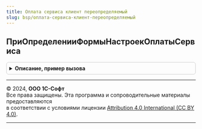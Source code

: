 ```yaml
---
title: Оплата сервиса клиент переопределяемый
slug: bsp/оплата-сервиса-клиент-переопределяемый
---
```



## ПриОпределенииФормыНастроекОплатыСервиса
<details style="margin: 1em 0; padding: 0.5em; border: 1px solid #ccc; border-radius: 6px;">

<summary style="font-weight: bold; cursor: pointer;">Описание, пример вызова</summary>

```bsl

// Вызывается перед открытием формы настроек оплаты сервиса.
// Позволяет переопределить имя открываемой формы.
// @skip-check module-empty-method
//
Процедура ПриОпределенииФормыНастроекОплатыСервиса(ИмяФормы) Экспорт
```

Пример вызова
```bsl
ОплатаСервисаКлиентПереопределяемый.ПриОпределенииФормыНастроекОплатыСервиса(ИмяФормы) 
```
</details>

---

© 2024, **ООО 1С-Софт**  
Все права защищены. Эта программа и сопроводительные материалы предоставляются  
в соответствии с условиями лицензии [Attribution 4.0 International (CC BY 4.0)](https://creativecommons.org/licenses/by/4.0/legalcode).

---
